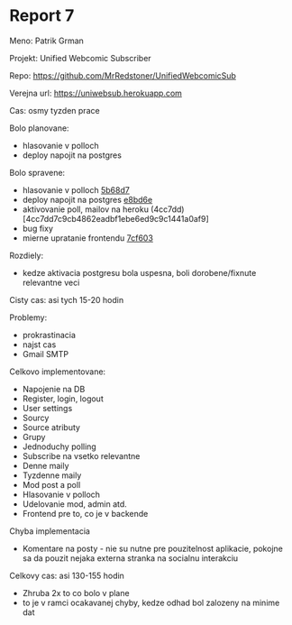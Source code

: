 # Report 7
Meno: Patrik Grman

Projekt: Unified Webcomic Subscriber

Repo: https://github.com/MrRedstoner/UnifiedWebcomicSub

Verejna url: https://uniwebsub.herokuapp.com

Cas: osmy tyzden prace

Bolo planovane:
 - hlasovanie v polloch
 - deploy napojit na postgres

Bolo spravene:
 - hlasovanie v polloch [5b68d7](5b68d7260e1708d1ee711e505e925fb2db69bd57)
 - deploy napojit na postgres [e8bd6e](e8bd6e78c76ac17d8a1c739d624fde8ef79bedba)
 - aktivovanie poll, mailov na heroku (4cc7dd)[4cc7dd7c9cb4862eadbf1ebe6ed9c9c1441a0af9]
 - bug fixy
 - mierne upratanie frontendu [7cf603](7cf6035f686efc8871fa3a5dca873d105234ebad)

Rozdiely:
 - kedze aktivacia postgresu bola uspesna, boli dorobene/fixnute relevantne veci

Cisty cas: asi tych 15-20 hodin

Problemy:
 - prokrastinacia
 - najst cas
 - Gmail SMTP

Celkovo implementovane:
 - Napojenie na DB
 - Register, login, logout
 - User settings
 - Sourcy
 - Source atributy
 - Grupy
 - Jednoduchy polling
 - Subscribe na vsetko relevantne
 - Denne maily
 - Tyzdenne maily
 - Mod post a poll
 - Hlasovanie v polloch
 - Udelovanie mod, admin atd.
 - Frontend pre to, co je v backende

Chyba implementacia
 - Komentare na posty - nie su nutne pre pouzitelnost aplikacie, pokojne sa da pouzit nejaka externa stranka na socialnu interakciu

Celkovy cas: asi 130-155 hodin
 - Zhruba 2x to co bolo v plane
 - to je v ramci ocakavanej chyby, kedze odhad bol zalozeny na minime dat